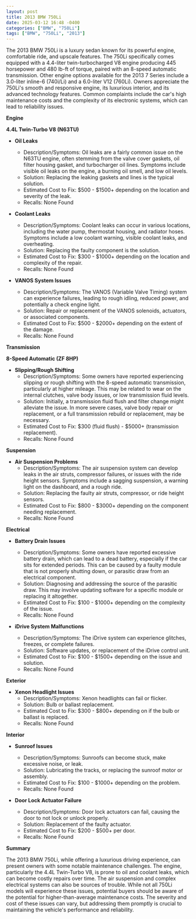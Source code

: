 ```yaml
---
layout: post
title: 2013 BMW 750Li
date: 2025-03-12 16:48 -0400
categories: ["BMW", "750Li"]
tags: ["BMW", "750Li", "2013"]
---
```

The 2013 BMW 750Li is a luxury sedan known for its powerful engine, comfortable ride, and upscale features. The 750Li specifically comes equipped with a 4.4-liter twin-turbocharged V8 engine producing 445 horsepower and 480 lb-ft of torque, paired with an 8-speed automatic transmission. Other engine options available for the 2013 7 Series include a 3.0-liter inline-6 (740i/Li) and a 6.0-liter V12 (760Li). Owners appreciate the 750Li's smooth and responsive engine, its luxurious interior, and its advanced technology features. Common complaints include the car's high maintenance costs and the complexity of its electronic systems, which can lead to reliability issues.

**Engine**

**4.4L Twin-Turbo V8 (N63TU)**

*   **Oil Leaks**
    *   Description/Symptoms: Oil leaks are a fairly common issue on the N63TU engine, often stemming from the valve cover gaskets, oil filter housing gasket, and turbocharger oil lines. Symptoms include visible oil leaks on the engine, a burning oil smell, and low oil levels.
    *   Solution: Replacing the leaking gaskets and lines is the typical solution.
    *   Estimated Cost to Fix: $500 - $1500+ depending on the location and severity of the leak.
    *   Recalls: None Found

*   **Coolant Leaks**
    *   Description/Symptoms: Coolant leaks can occur in various locations, including the water pump, thermostat housing, and radiator hoses. Symptoms include a low coolant warning, visible coolant leaks, and overheating.
    *   Solution: Replacing the faulty component is the solution.
    *   Estimated Cost to Fix: $300 - $1000+ depending on the location and complexity of the repair.
    *   Recalls: None Found

*   **VANOS System Issues**
    *   Description/Symptoms: The VANOS (Variable Valve Timing) system can experience failures, leading to rough idling, reduced power, and potentially a check engine light.
    *   Solution: Repair or replacement of the VANOS solenoids, actuators, or associated components.
    *   Estimated Cost to Fix: $500 - $2000+ depending on the extent of the damage.
    *   Recalls: None Found

**Transmission**

**8-Speed Automatic (ZF 8HP)**

*   **Slipping/Rough Shifting**
    *   Description/Symptoms: Some owners have reported experiencing slipping or rough shifting with the 8-speed automatic transmission, particularly at higher mileage. This may be related to wear on the internal clutches, valve body issues, or low transmission fluid levels.
    *   Solution: Initially, a transmission fluid flush and filter change might alleviate the issue. In more severe cases, valve body repair or replacement, or a full transmission rebuild or replacement, may be necessary.
    *   Estimated Cost to Fix: $300 (fluid flush) - $5000+ (transmission replacement).
    *   Recalls: None Found

**Suspension**

*   **Air Suspension Problems**
    *   Description/Symptoms: The air suspension system can develop leaks in the air struts, compressor failures, or issues with the ride height sensors. Symptoms include a sagging suspension, a warning light on the dashboard, and a rough ride.
    *   Solution: Replacing the faulty air struts, compressor, or ride height sensors.
    *   Estimated Cost to Fix: $800 - $3000+ depending on the component needing replacement.
    *   Recalls: None Found

**Electrical**

*   **Battery Drain Issues**
    *   Description/Symptoms: Some owners have reported excessive battery drain, which can lead to a dead battery, especially if the car sits for extended periods. This can be caused by a faulty module that is not properly shutting down, or parasitic draw from an electrical component.
    *   Solution: Diagnosing and addressing the source of the parasitic draw. This may involve updating software for a specific module or replacing it altogether.
    *   Estimated Cost to Fix: $100 - $1000+ depending on the complexity of the issue.
    *   Recalls: None Found

*   **iDrive System Malfunctions**
    *   Description/Symptoms: The iDrive system can experience glitches, freezes, or complete failures.
    *   Solution: Software updates, or replacement of the iDrive control unit.
    *   Estimated Cost to Fix: $100 - $1500+ depending on the issue and solution.
    *   Recalls: None Found

**Exterior**

*   **Xenon Headlight Issues**
    *   Description/Symptoms: Xenon headlights can fail or flicker.
    *   Solution: Bulb or ballast replacement.
    *   Estimated Cost to Fix: $300 - $800+ depending on if the bulb or ballast is replaced.
    *   Recalls: None Found

**Interior**

*   **Sunroof Issues**
    *   Description/Symptoms: Sunroofs can become stuck, make excessive noise, or leak.
    *   Solution: Lubricating the tracks, or replacing the sunroof motor or assembly.
    *   Estimated Cost to Fix: $100 - $1000+ depending on the problem.
    *   Recalls: None Found

*   **Door Lock Actuator Failure**
    *   Description/Symptoms: Door lock actuators can fail, causing the door to not lock or unlock properly.
    *   Solution: Replacement of the faulty actuator.
    *   Estimated Cost to Fix: $200 - $500+ per door.
    *   Recalls: None Found

**Summary**

The 2013 BMW 750Li, while offering a luxurious driving experience, can present owners with some notable maintenance challenges. The engine, particularly the 4.4L Twin-Turbo V8, is prone to oil and coolant leaks, which can become costly repairs over time. The air suspension and complex electrical systems can also be sources of trouble. While not all 750Li models will experience these issues, potential buyers should be aware of the potential for higher-than-average maintenance costs. The severity and cost of these issues can vary, but addressing them promptly is crucial to maintaining the vehicle's performance and reliability.


